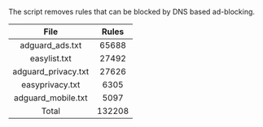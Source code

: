 The script removes rules that can be blocked by DNS based ad-blocking.


| File | Rules |
|:----:|:-----:|
| adguard_ads.txt | 65688 |
| easylist.txt | 27492 |
| adguard_privacy.txt | 27626 |
| easyprivacy.txt | 6305 |
| adguard_mobile.txt | 5097 |
| Total | 132208 |